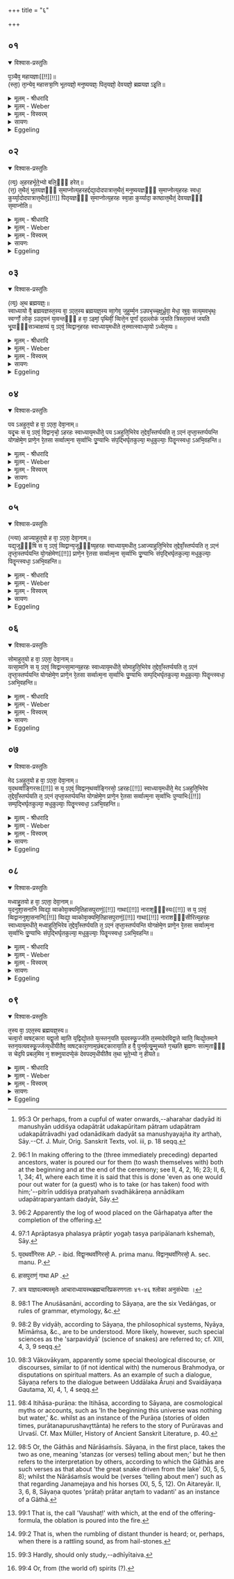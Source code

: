 +++
title = "६"

+++


## ०१


<details open><summary>विश्वास-प्रस्तुतिः</summary>

प᳘ञ्चैव᳘ महायज्ञाः[[!!]]॥  
(स्ता᳘) ता᳘न्येव᳘ महासत्रा᳘णि भूतयज्ञो᳘ मनुष्ययज्ञः᳘ पितृयज्ञो᳘ देवयज्ञो᳘ ब्रह्मयज्ञ ऽइ᳘ति॥
</details>

<details><summary>मूलम् - श्रीधरादि</summary>

प᳘ञ्चैव᳘ महायज्ञाः[[!!]]॥  
(स्ता᳘) ता᳘न्येव᳘ महासत्रा᳘णि भूतयज्ञो᳘ मनुष्ययज्ञः᳘ पितृयज्ञो᳘ देवयज्ञो᳘ ब्रह्मयज्ञ ऽइ᳘ति॥
</details>

<details><summary>मूलम् - Weber</summary>

प᳘ञ्चैव᳘ महायज्ञाः᳟॥  
ता᳘न्येव᳘ महासत्त्रा᳘णि भूतयज्ञो᳘ मनुष्ययज्ञः᳘ पितृयज्ञो᳘ देवयज्ञो᳘ ब्रह्मयज्ञ इ᳘ति॥
</details>

<details><summary>मूलम् - विस्वरम्</summary>

**पंचमहायज्ञब्राह्मणम् ।** 

पंचैव महायज्ञाः । तान्येव महासत्राणि । भूतयज्ञः, [^१_१५७] मनुष्ययज्ञः, [^२_१५७] पितृयज्ञः, [^३_१५७] देवयज्ञः, [^४_१५७] ब्रह्मयज्ञ [^५_१५७] इति ॥ १ ॥ 

[^१_१५७] "भूतगृह्येभ्यो मणिके त्रीन्पर्जन्यायाद्भ्यः पृथिव्यै । धात्रे विधात्रे च द्वार्ययोः । प्रतिदिशं वायवे दिशां च । मध्ये त्रीन्ब्रह्मणे ऽन्तरिक्षाय सूर्याय विश्वेभ्यो देवेभ्यो विश्वेभ्यश्च भूतेभ्यस्तेषामुत्तरतः । उषसे भूतानां च पतये परम्" । (पार. गृ. सू. २ । ९ । ३-८ ।) इति । 

[^२_१५७] "पात्रं निर्णिज्योत्तरापरस्यां दिशि निनयेद्यक्षमैतत्त इति । उद्धृत्यान्नं ब्राह्मणायावनेज्य दद्याद्धन्त ते" । (पार. गृ. सू. २ । ९ । १०-११) इति । 

[^३_१५७] "मनुष्येभ्यश्चोदपात्रात्" (पार. गृ. सू. २ । ९ । १६) इति । 

[^४_१५७] "पितृभ्यः स्वधा नम इति दक्षिणतः" (पार. गृ. सू. २ । ९ । ९ ॥) इति 

[^५_१५७] "पितृभ्यश्चोदपात्रात्" (पार. गृ. सू. २ । ९ । १६ ।) इति । 
</details>

<details><summary>सायणः</summary>

अथ सत्रप्रसंगात् यावज्जीवमनुष्ठेयान् पंचमहायज्ञान् महासत्रत्वेन निरूपयितुं प्रस्तौति- **पञ्चैव महायज्ञा** इति । भूतयज्ञादयो वक्ष्यमाणाः 'पंचैव महायज्ञाः' सर्वदा सर्वैरनुष्ठेयत्वात् । न केवलं तेषां महायज्ञत्वमात्रं, अपि तु महासत्रत्वमेवेति विशिनष्टि- **तान्येवे**ति । महांति निश्चलानि सत्राणि 'महासत्राणि' यावज्जीवमनुष्ठेयत्वादृत्विगनपेक्षत्वाच्च । तान्येवेति विधेयापेक्षया नपुंसकनिर्द्देशः । अथ तान् यज्ञाननुदिशति- **भूतयज्ञ** इति । भूतानां तृप्तिकरो यज्ञः 'भूतयज्ञः' । एवं मनुष्ययज्ञादावपि । ब्रह्मणो वेदस्याध्ययनं 'ब्रह्मयज्ञः' तस्य च देवर्षिपितृगणतृप्तिकरत्वात् यज्ञत्वम् ॥ १ ॥ 
</details>

<details><summary>Eggeling</summary>

1. There are five great sacrifices, and they, indeed, are great sacrificial sessions,--to wit, the sacrifice to beings, the sacrifice to men, the sacrifice to the Fathers, the sacrifice to the gods, and the sacrifice to the Brahman.
</details>


## ०२


<details open><summary>विश्वास-प्रस्तुतिः</summary>

(त्य᳘) अ᳘हरहर्भूते᳘भ्यो बलि᳘ᳫँ᳘ हरेत्॥  
(त्त᳘) त᳘थैतं᳘ भूतयज्ञᳫँ᳭ स᳘माप्नोत्य᳘हरहर्द्दद्या᳘दोदपात्रात्त᳘थैतं᳘ मनुष्ययज्ञᳫँ᳭ स᳘माप्नोत्य᳘हरहः स्वधा᳘ कुर्य्या᳘दोदपात्रात्त᳘थैतं᳘[[!!]] पितृयज्ञᳫँ᳭ स᳘माप्नोत्य᳘हरहः स्वा᳘हा कुर्य्यादा᳘ काष्ठात्त᳘थैतं᳘ देवयज्ञᳫँ᳭ स᳘माप्नोति॥
</details>

<details><summary>मूलम् - श्रीधरादि</summary>

(त्य᳘) अ᳘हरहर्भूते᳘भ्यो बलि᳘ᳫँ᳘ हरेत्॥  
(त्त᳘) त᳘थैतं᳘ भूतयज्ञᳫँ᳭ स᳘माप्नोत्य᳘हरहर्द्दद्या᳘दोदपात्रात्त᳘थैतं᳘ मनुष्ययज्ञᳫँ᳭ स᳘माप्नोत्य᳘हरहः स्वधा᳘ कुर्य्या᳘दोदपात्रात्त᳘थैतं᳘[[!!]] पितृयज्ञᳫँ᳭ स᳘माप्नोत्य᳘हरहः स्वा᳘हा कुर्य्यादा᳘ काष्ठात्त᳘थैतं᳘ देवयज्ञᳫँ᳭ स᳘माप्नोति॥
</details>

<details><summary>मूलम् - Weber</summary>

अ᳘हरहर्भूते᳘भ्यो बलि᳘ᳫं᳘ हरेत्॥  
त᳘थैत᳘म् भूतयज्ञᳫं स᳘माप्नोत्य᳘हरहर्दद्याॗदोदपात्रात्त᳘थैत᳘म् मनुष्ययज्ञᳫं स᳘माप्नोत्य᳘हरहः स्वधा᳘कुर्याॗदोदपात्रात्तथैत᳘म् पितृयज्ञᳫं स᳘माप्नोत्य᳘हरहः स्वा᳘हाकुर्यादा᳘ काष्ठात्त᳘थैतं᳘ देवयज्ञᳫं स᳘माप्नोति॥
</details>

<details><summary>मूलम् - विस्वरम्</summary>

अहरहर्भूतेभ्यो बलिं हरेत् । तथैतं भूतयज्ञं समाप्नोति । अहरहर्दद्यादोदपात्रात् । तथैतं मनुष्ययज्ञं समाप्नोति । अहरहः स्वधा कुर्यादोदपात्रात् । तथैतं पितृयज्ञं समाप्नोति । अहरहः स्वाहा कुर्यादा काष्ठात् । तथैतं देवयज्ञं समाप्नोति ॥ २ ॥ 
</details>

<details><summary>सायणः</summary>

भूतयज्ञस्य [^१_१५७] स्वरूपमाह- **अहरहर्भूतेभ्य** इति । "इदं भूतेभ्यः" इति संकल्प्य प्रत्यहं यत् 'भूतेभ्यः बलिहरणम्' तथा तेनैव बलिहरणेन एतमुक्तं 'भूतयज्ञं' सम्यक् पुरुषः 'प्राप्नोति' । भूतान्युद्दिश्य बलिहरणमेव भूतयज्ञ इत्यर्थः । एवमुत्तरत्रापि योज्यम् । अथ मनुष्ययज्ञस्य [^२_१५७] स्वरूपमाह- **अहरहर्दद्यादि**ति । मनुष्यानुद्दिश्य 'आ उदपात्रात्' [^३_१५७] उदकपूरितं पात्रं उदपात्रं उदकपात्रावधि यदोदनादिकं 'दद्यात्' स मनुष्ययज्ञ इत्यर्थः । पितृयज्ञस्य [^४_१५७] स्वरूपमाह- **अहरहः स्वधा कुर्यादि**ति । पितॄनुद्दिश्य प्रत्यहं स्वधाकारेणान्नादिकमुदपात्रपर्यंतं [^५_१५७] दद्यादिति यत्स पितृयज्ञ इत्यर्थः । देवयज्ञं [^६_१५८] लक्षयति- **अहरहः स्वाहा कुर्यादि**ति । प्रत्यहं स्वाहाकारेण देवानुद्दिश्य यत्काष्ठपर्यंतं हविर्दद्यात् । तेनैतं देवयज्ञमाप्नोति [^७_१५८] ॥ २ ॥ 

[^१_१५७] "भूतगृह्येभ्यो मणिके त्रीन्पर्जन्यायाद्भ्यः पृथिव्यै । धात्रे विधात्रे च द्वार्ययोः । प्रतिदिशं वायवे दिशां च । मध्ये त्रीन्ब्रह्मणे ऽन्तरिक्षाय सूर्याय विश्वेभ्यो देवेभ्यो विश्वेभ्यश्च भूतेभ्यस्तेषामुत्तरतः । उषसे भूतानां च पतये परम्" । (पार. गृ. सू. २ । ९ । ३-८ ।) इति । 

[^२_१५७] "पात्रं निर्णिज्योत्तरापरस्यां दिशि निनयेद्यक्षमैतत्त इति । उद्धृत्यान्नं ब्राह्मणायावनेज्य दद्याद्धन्त ते" । (पार. गृ. सू. २ । ९ । १०-११) इति । 

[^३_१५७] "मनुष्येभ्यश्चोदपात्रात्" (पार. गृ. सू. २ । ९ । १६) इति । 

[^४_१५७] "पितृभ्यः स्वधा नम इति दक्षिणतः" (पार. गृ. सू. २ । ९ । ९ ॥) इति 

[^५_१५७] "पितृभ्यश्चोदपात्रात्" (पार. गृ. सू. २ । ९ । १६ ।) इति । 

[^६_१५८] "वैश्वदेवादन्नात्पर्युक्ष्य स्वाहाकारैर्जुहुयाद् ब्रह्मणे प्रजापतये गृह्याभ्यः कश्यपायानुमतये" (पार. गृ. सू. २ । ९ । २) इति । 

[^७_१५८] "अहरहः स्वाहा कुर्यादन्नाभावे केनचिदाकाष्ठाद्देवेभ्यः" (पार. गृ. सू. २ । ९ । १६ ।) इति । 

भगवता कात्यायनेन निरग्निकानां विशेषो दर्शितः यज्ञपार्श्वे तथाहि-
 
सभार्यो यो ऽगृहीताग्निर्विधुरः स्नातको ऽपि वा । 
व्याहृतीभिः समस्ताभिर्व्यस्ताभिश्च ततः परम् ॥ 

हुत्वा तु शाकलैमंत्रैः प्राजापत्यं ततः परम् । 
स्विष्टकृच्च हुनेदंते देवयज्ञो ऽयमीरितः ॥ 

भूतयज्ञं ततः कुर्यात्पर्जन्यादित्रिकं विना । 
नित्यश्राद्धं निरग्नेः स्यात्साग्नेः पित्र्यो बलिः स्मृतः ॥ 

पितृयज्ञो ऽयमाख्यातो ऽनग्नेर्वा पैतृको बलिः । 
निर्णिज्य ब्रह्मयज्ञः स्यात् पञ्चमो मानुषो मतः ॥ 

अग्निमाननग्निमान् कुर्यादिमांस्तु प्रत्यहं सकृत् । 
अन्यथा प्रत्यवायी स्याद्रौरवं नरकं व्रजेत् ॥ 

अकृत्वा वैश्वदेवं तु भुञ्जते ये द्विजातयः । 
तेन मिथ्याविपाकेन काकयोनिं व्रजंति ते ॥ (इति यज्ञपार्श्वे) ॥ 

अग्निं विना साग्निकानां निरग्निकानां च प्रवासे तु पृष्टोदिविविधयुक्तः प्रकारः ॥ इति दिक् ॥ 
</details>

<details><summary>Eggeling</summary>

2. Day by day one should offer an oblation to beings: thus he performs that sacrifice to beings. Day by day one should offer (presents to guests) up to the cupful of water [^egg_310]: thus he performs that

[^egg_310]: 95:3 Or perhaps, from a cupful of water onwards,--aharahar dadyād  iti manushyān uddiśya odapātrāt udakapūritam pātram udapātram udakapātrāvadhi yad odanādikaṁ dadyāt sa manushyayajña ity arthaḥ, Sāy.--Cf. J. Muir, Orig. Sanskrit Texts, vol. iii, p. 18 seqq.

sacrifice to men. Day by day one should offer with Svadhā up to the cupful of water [^egg_311]: thus he performs that sacrifice to the Fathers. Day by day one should perform with Svāhā up to the log of firewood [^egg_312]: thus he performs that sacrifice to the gods.

[^egg_311]: 96:1 In making offering to the (three immediately preceding) departed ancestors, water is poured our for them (to wash themselves with) both at the beginning and at the end of the ceremony; see II, 4, 2, 16; 23; II, 6, 1, 34; 41, where each time it is said that this is done 'even as one would pour out water for (a guest) who is to take (or has taken) food with him;'--pitrīn uddiśya pratyahaṁ svadhākāreṇa annādikam udapātraparyantaṁ dadyāt, Sāy.

[^egg_312]: 96:2 Apparently the log of wood placed on the Gārhapatya after the completion of the offering.
</details>


## ०३


<details open><summary>विश्वास-प्रस्तुतिः</summary>

(त्य᳘) अ᳘थ ब्रह्मयज्ञः᳘॥  
स्वाध्यायो वै᳘ ब्रह्मयज्ञस्त᳘स्य वा᳘ ऽएत᳘स्य ब्रह्मयज्ञ᳘स्य व्वा᳘गेव᳘ जुहूर्म्म᳘न ऽउपभृच्च᳘क्षुर्ध्रुवा᳘ मेधा᳘ स्रुवः᳘ सत्य᳘मवभृथः᳘ स्वर्ग्गो᳘ लोक᳘ ऽउद᳘यनं या᳘वन्तᳫँ᳭ ह वा᳘ ऽइमां᳘ पृथिवीं᳘ व्वित्ते᳘न पूर्णां द᳘दल्लोकं ज᳘यति त्रिस्ता᳘वन्तं जयति भू᳘याᳫँ᳭सञ्चाक्षय्यं य᳘ ऽएवं᳘ व्विद्वान᳘हरहः स्वाध्याय᳘मधीते त᳘स्मात्स्वाध्या᳘यो ऽध्येत᳘व्यः॥
</details>

<details><summary>मूलम् - श्रीधरादि</summary>

(त्य᳘) अ᳘थ ब्रह्मयज्ञः᳘॥  
स्वाध्यायो वै᳘ ब्रह्मयज्ञस्त᳘स्य वा᳘ ऽएत᳘स्य ब्रह्मयज्ञ᳘स्य व्वा᳘गेव᳘ जुहूर्म्म᳘न ऽउपभृच्च᳘क्षुर्ध्रुवा᳘ मेधा᳘ स्रुवः᳘ सत्य᳘मवभृथः᳘ स्वर्ग्गो᳘ लोक᳘ ऽउद᳘यनं या᳘वन्तᳫँ᳭ ह वा᳘ ऽइमां᳘ पृथिवीं᳘ व्वित्ते᳘न पूर्णां द᳘दल्लोकं ज᳘यति त्रिस्ता᳘वन्तं जयति भू᳘याᳫँ᳭सञ्चाक्षय्यं य᳘ ऽएवं᳘ व्विद्वान᳘हरहः स्वाध्याय᳘मधीते त᳘स्मात्स्वाध्या᳘यो ऽध्येत᳘व्यः॥
</details>

<details><summary>मूलम् - Weber</summary>

अ᳘थ ब्रह्मयज्ञः᳟॥  
स्वाध्यायो वै᳘ ब्रह्मयज्ञस्त᳘स्य वा᳘ एत᳘स्य ब्रह्मयज्ञ᳘स्य वा᳘गेव᳘ जुहूर्म᳘न उपभृच्च᳘क्षुर्ध्रुवा᳘ मेधा᳘ स्रुवः᳘ सत्य᳘मवभृथः᳘ स्वर्गो᳘ लोक᳘ उद᳘यनं या᳘वन्तᳫं ह वा᳘ इमा᳘म् पृथिवीं᳘ वित्ते᳘न पूर्णां द᳘दंलोकं ज᳘यति त्रिस्ता᳘वन्तं जयति भू᳘यांसं चाक्षय्यं य᳘ एवं᳘ विद्वान᳘हरहः स्वाध्याय᳘मधीते त᳘स्मात्स्वाह्याॗयोऽध्येत᳘व्यः॥
</details>

<details><summary>मूलम् - विस्वरम्</summary>

अथ ब्रह्मयज्ञः । स्वाध्यायो वै ब्रह्मयज्ञः । तस्य वा एतस्य ब्रह्मयज्ञस्य- वागेव जुहूः । मन उपभृत् । चक्षुर्ध्रुवा । मेधा स्रुवः । सत्यमवभृथः । स्वर्गो लोक उदयनम् । यावंतं ह वा इमां पृथिवी वित्तेन पूर्णां ददत् लोकं जयति । त्रिस्तावंतं जयति- भूयांसं चाक्षय्यम्; य एवं विद्वानहरहः स्वाध्यायमधीते । तस्मात् स्वाध्यायो ऽध्येतव्यः ॥ ३॥ 
</details>

<details><summary>सायणः</summary>

इत्थं प्रत्यहमनुष्ठेयान् चतुरो महायज्ञान् संग्रहेण प्रतिपाद्य तदुत्तरं बहुवक्तव्यत्वात् ब्रह्मयज्ञं प्रपंचयितुं प्रस्तौति- **अथ ब्रह्मयज्ञ** [^१_१५८] इति । इतः परं ब्रह्मयज्ञो ऽधिक्रियत इत्यर्थः । तस्य स्वरूपमाह- **स्वाध्यायो वै ब्रह्मयज्ञ** इति । स्वशाखाध्ययनं ब्रह्मयज्ञ इत्यर्थः । यज्ञसाम्यं संपादयति- **तस्य वा एतस्ये**ति । 'तस्य' स्वशाखाध्ययनात्मकस्यैव 'एतस्य' 'ब्रह्मयज्ञस्य' वागिन्द्रियमेव 'जुहूः' । तस्य वाचो ऽधिष्ठानरूपं यन्मनः 'सा उपभृत्' मनसा संस्मृतमर्थं हि वाचा व्याहरति । यद्दर्शनसाधनं चक्षुरिंद्रियं तदेव कृत्स्नयज्ञनिवर्तकहविर्धारणार्था 'ध्रुवा' । चक्षुषा दृष्टमर्थं हि मनसा स्मरति । अत उपजीव्यत्वात्तस्य ध्रुवारूपत्वम् । 'मेधा स्रुवः' मेधा धारणासामर्थ्यं सैव स्रुवः । यत्सत्यं सत्यवदनं स एव तस्य यज्ञस्यावभृथः । स्वाध्यायेन प्राप्तव्यः फलभूतो यः 'स्वर्गो लोकः' तदुदयनं तस्य यज्ञस्य समापनं न तु प्रधानफलम् । इत्थं यज्ञात्मना निरूपयित्वा तस्य प्रधानफलमाह- **यावंतमि**ति । 'वित्तेन' धनेन 'पूर्णां' 'इमां' कृत्स्नां 'पृथिवीं' ब्राह्मणेभ्यः प्रयच्छन् 'यावंतं' यत्परिमाणं 'लोकं जयति' ब्रह्मयज्ञयाजी तु 'त्रिस्तावंतं' त्रिवृतपरिमाणं लोकं जयति । ततो ऽपि भूयांसमधिकत्तरं 'अक्षय्यं' क्षेतुमशक्यं क्षयरहितं लोकं प्राप्नोति । **एवं विद्वानि**ति । वागादेर्जुह्वादिसंपत्तिपुरःसरं वेदाध्ययनस्य यज्ञरूपतां जानन्नित्यर्थः । इत्थं प्रेक्षावत्प्रवृत्तिप्रयोजनकं फलं प्रतिपाद्य तद्धेतुभूतमध्ययनं विधत्ते- **तस्मात्स्वाध्याय** इति । यस्मादेवं ब्रह्मयज्ञस्वाध्यायस्यैतावत् फलम् । 'तस्मात्स्वाध्यायः' अध्ययनेन गुरुमुखादवगन्तव्यः । अध्ययनसंस्कारसंस्कृतो हि तावत्फलं साधयितुं शक्नोति । न तु प्रकारांतरादागत इति विधेरभिप्रायः ॥ ३ ॥ 

[^१_१५८] ब्रह्मयज्ञस्य कालमधिकृत्य कर्कोपाध्यायैर्विशेषतया किंचिन्निरणायि तत्परिज्ञानायात्रोद्ध्रियते- "हन्तकाराच्च पूर्वं ब्रह्मयज्ञस्यावसरः । नृयज्ञो हि हन्तकारादिरास्वापात् । रात्रावपि ह्यतिथिपूजा स्मयते- अतिथि प्रकृत्य "नास्यानश्नन्गृहे वसेत्" इति । तस्माद्ब्रह्मयज्ञो ऽनिर्दिष्टकालो ऽपि नृयज्ञात्पूर्वमेव" (पार. गृ. सू. २ । ९ । ११ । इत्यत्र भाष्ये) इति । अस्मिन्भाष्ये नृयज्ञस्य "आस्वापात्" इति कालावधिरपि दर्शित इति ध्येयम् । 
</details>

<details><summary>Eggeling</summary>

3. Then as to the sacrifice to the Brahman. The sacrifice to the Brahman is one's own (daily) study (of the Veda). The juhū-spoon of this same sacrifice to the Brahman is speech, its upabhr̥t the mind, its dhruvā the eye, its sruva mental power, its purificatory bath truth, its conclusion heaven. And, verily, however great the world he gains by giving away (to the priests) this earth replete with wealth, thrice that and more--an imperishable world does he gain, whosoever, knowing this, studies day by day his lesson (of the Veda): therefore let him study his daily lesson.
</details>


## ०४


<details open><summary>विश्वास-प्रस्तुतिः</summary>

पय ऽअहुत᳘यो ह वा᳘ ऽएता᳘ देवा᳘नाम्॥  
यदृ᳘चः स य᳘ ऽएवं᳘ विद्वानृचो᳘ ऽहरहः स्वाध्याय᳘मधीते᳘ पय ऽअहुति᳘भिरेव त᳘द्देवाँ᳘स्तर्प्पयति त᳘ ऽएनं तृप्ता᳘स्तर्प्पयन्ति योगक्षेमे᳘ण प्राणे᳘न रे᳘तसा सर्व्वात्म᳘ना स᳘र्व्वाभिः पु᳘ण्याभिः संप᳘द्भिर्घृतकुल्या᳘ मधुकुल्याः᳘ पितॄ᳘न्त्स्वधा᳘ ऽअभि᳘वहन्ति॥
</details>

<details><summary>मूलम् - श्रीधरादि</summary>

पय ऽअहुत᳘यो ह वा᳘ ऽएता᳘ देवा᳘नाम्॥  
यदृ᳘चः स य᳘ ऽएवं᳘ विद्वानृचो᳘ ऽहरहः स्वाध्याय᳘मधीते᳘ पय ऽअहुति᳘भिरेव त᳘द्देवाँ᳘स्तर्प्पयति त᳘ ऽएनं तृप्ता᳘स्तर्प्पयन्ति योगक्षेमे᳘ण प्राणे᳘न रे᳘तसा सर्व्वात्म᳘ना स᳘र्व्वाभिः पु᳘ण्याभिः संप᳘द्भिर्घृतकुल्या᳘ मधुकुल्याः᳘ पितॄ᳘न्त्स्वधा᳘ ऽअभि᳘वहन्ति॥
</details>

<details><summary>मूलम् - Weber</summary>

पयाअहुत᳘यो ह वा᳘ एता᳘ देवा᳘नाम्॥  
यदृ᳘चः स य᳘ एवं᳘ विद्वानृचो᳘ऽहरहः स्वाध्याय᳘मधीते᳘ पयाअहुति᳘भिरेव त᳘द्देवा᳘ᳫं᳘स्तर्पयति त᳘ एनं तृप्ता᳘स्तर्पयन्ति योगक्षेमे᳘ण प्राणे᳘न रे᳘तसा सर्वात्म᳘ना स᳘र्वाभिः पु᳘ण्याभिः सम्प᳘द्भिर्घृतकुल्या᳘ मधुकुल्याः᳘ पितॄ᳘न्त्स्वधा᳘ अभि᳘वहन्ति॥
</details>

<details><summary>मूलम् - विस्वरम्</summary>

पयआहुतयो ह वा एता देवानां यदृचः । स य एवं विद्वानृचो ऽहरहः स्वाध्यायमधीतेः पयअहुतिभिरेव तद्देवांस्तर्पयति । त एनं तृप्तास्तर्पयंति, योगक्षेमेण प्राणेन रेतसा सर्वात्मना सर्वाभिः पुण्याभिः संपद्भिः । घृतकुल्या मधुकुल्याः पितॄन् स्वधा अभिवहंति ॥ ४ ॥ 
</details>

<details><summary>सायणः</summary>

अथ तस्मिन् ब्रह्मयज्ञे ऋचामध्ययनं पयआहुतिरूपत्वेन प्रशंसति- **पयआहुतयो ह वा एता** इति । क्षीरहविष्का याः 'आहुतयः' ता एवैताः 'देवानां ऋचः' इति यत् । ऋचामाहुतितादात्म्यमुक्त्वा तदध्ययनस्य फलमाह- **स य एवं विद्वानि**ति । निगदसिद्धो ऽर्थः । **त एनं तृप्ता** इति । 'एनम्' अध्येतारम् योगक्षेमादिभिः संतर्पयंतीत्यर्थः । अप्राप्तस्य फलस्य प्राप्तिर्योगः । लब्धपरिपालनं क्षेमः । 'प्राणः' प्राणनं जीवनम् । 'रेतः' सुतादिनिमित्तं वीर्यम् । सर्वश्चासावात्मा च सर्वात्मा चक्षुरादीन्द्रियसहितः कृत्स्नो देह इत्यर्थः । 'पुण्याभिः' प्रशस्याभिः धनसंपत्तिभिरित्यर्थः । अस्य च ऋचामध्येतुः पुरुषस्य पितॄनभिलक्ष्य घृतपूर्णा मधुपूर्णाः 'कुल्याः' सरितः स्वधारूपेण 'वहंति' अन्नात्मना प्रवहंतीत्यर्थः ॥ ४ ॥ 
</details>

<details><summary>Eggeling</summary>

4. Verily, the R̥k-texts are milk-offerings to the gods; and whosoever, knowing this, studies day by day the R̥k-texts for his lesson, thereby satisfies the gods with milk-offerings; and, being satisfied, they satisfy him by (granting him) security of

possession [^egg_313], by life-breath, by seed, by his whole self, and by all auspicious blessings; and rivers of ghee and rivers of honey flow for his (departed) Fathers, as their accustomed draughts.

[^egg_313]: 97:1 Aprāptasya phalasya prāptir yogaḥ tasya paripālanaṁ kshemaḥ, Sāy.
</details>


## ०५


<details open><summary>विश्वास-प्रस्तुतिः</summary>

(न्त्या) आज्याहुत᳘यो ह वा᳘ ऽएता᳘ देवा᳘नाम्॥  
यद्य᳘जूᳫँ᳭षि स य᳘ ऽएवं᳘ व्विद्वान्य᳘जूᳫँ᳭ष्य᳘हरहः स्वाध्याय᳘मधीत᳘ ऽआज्याहुति᳘भिरेव त᳘द्देवाँ᳘स्तर्प्पयति त᳘ ऽएनं तृप्ता᳘स्तर्प्पयन्ति यो᳘गक्षेमेण[[!!]] प्राणे᳘न रे᳘तसा सर्व्वात्म᳘ना स᳘र्व्वाभिः पु᳘ण्याभिः संप᳘द्भिर्घृतकुल्या᳘ मधुकुल्याः᳘ पितॄ᳘न्त्स्वधा᳘ ऽअभि᳘वहन्ति॥
</details>

<details><summary>मूलम् - श्रीधरादि</summary>

(न्त्या) आज्याहुत᳘यो ह वा᳘ ऽएता᳘ देवा᳘नाम्॥  
यद्य᳘जूᳫँ᳭षि स य᳘ ऽएवं᳘ व्विद्वान्य᳘जूᳫँ᳭ष्य᳘हरहः स्वाध्याय᳘मधीत᳘ ऽआज्याहुति᳘भिरेव त᳘द्देवाँ᳘स्तर्प्पयति त᳘ ऽएनं तृप्ता᳘स्तर्प्पयन्ति यो᳘गक्षेमेण[[!!]] प्राणे᳘न रे᳘तसा सर्व्वात्म᳘ना स᳘र्व्वाभिः पु᳘ण्याभिः संप᳘द्भिर्घृतकुल्या᳘ मधुकुल्याः᳘ पितॄ᳘न्त्स्वधा᳘ ऽअभि᳘वहन्ति॥
</details>

<details><summary>मूलम् - Weber</summary>

आज्याहुत᳘यो ह वा᳘ एता᳘ देवा᳘नाम्॥  
यद्य᳘जूंषि स य᳘ एवं᳘ विद्वान्य᳘जूंष्य᳘हरहः स्वाध्याय᳘मधीत᳘ आज्याहुति᳘भिरेव त᳘द्देवांस्तर्पयति त᳘ एनं तृप्ता᳘स्तर्पयन्ति योगक्षेमे᳘ण प्राणे᳘न रे᳟॥
</details>

<details><summary>मूलम् - विस्वरम्</summary>

आज्याहुतयो ह वा एता देवानां यद्यजूंषि । स य एवं विद्वान्यजूंष्यहरहः स्वाध्यायमधीते; आज्याहुतिभिरेव तद्देवांस्तर्पयति । त एनं तृप्तास्तर्पयन्ति, योगक्षेमेण प्राणेन रेतसा सर्वात्मना सर्वाभिः पुण्याभिः संपद्भिः । घृतकुल्या मधुकुल्याः पितॄन् स्वधा अभिवहंति ॥ ५ ॥ 
</details>

<details><summary>सायणः</summary>

यजुरध्ययनमाज्याहुतित्वेन स्तौति- **आज्याहुतयो ह वा** इति । 'यजूंषि' यजुर्वेदपठितानि वाक्यानि इति यदस्ति 'एता देवानामाज्याहुतयः' । तदध्ययनस्य फलमाह- **स य एवं विद्वानि**ति । 'अहरहः स्वाध्याय' इति विशेषेण ग्रहणाध्ययनात् ब्रह्मयज्ञस्वाध्यायाव्यवच्छेदः । **योगक्षेमेणे**त्यादि उक्तार्थम् ॥ ५ ॥ 
</details>

<details><summary>Eggeling</summary>

5. And, verily, the Yajus-texts are ghee-offerings to the gods; and whosoever, knowing this, studies day by day the Yajus-texts for his lesson thereby satisfies the gods with ghee-offerings; and, being satisfied, they satisfy him by security of possession, by life-breath, by seed, by his whole self, and by all auspicious blessings; and rivers of ghee and rivers of honey flow for his Fathers, as their accustomed draughts.
</details>


## ०६


<details open><summary>विश्वास-प्रस्तुतिः</summary>

सोमाहुत᳘यो ह वा᳘ ऽएता᳘ देवा᳘नाम्॥  
यत्सा᳘मानि स य᳘ ऽएवं᳘ व्विद्वान्त्सा᳘मान्य᳘हरहः स्वाध्याय᳘मधीते᳘ सोमाहुति᳘भिरेव त᳘द्देवाँ᳘स्तर्प्पयति त᳘ ऽएनं तृप्ता᳘स्तर्प्पयन्ति योगक्षेमे᳘ण प्राणे᳘न रे᳘तसा सर्व्वात्म᳘ना स᳘र्व्वाभिः पु᳘ण्याभिः सम्प᳘द्भिर्घृतकुल्या᳘ मधुकुल्याः᳘ पितॄ᳘न्त्स्वधा᳘ ऽअभि᳘वहन्ति॥
</details>

<details><summary>मूलम् - श्रीधरादि</summary>

सोमाहुत᳘यो ह वा᳘ ऽएता᳘ देवा᳘नाम्॥  
यत्सा᳘मानि स य᳘ ऽएवं᳘ व्विद्वान्त्सा᳘मान्य᳘हरहः स्वाध्याय᳘मधीते᳘ सोमाहुति᳘भिरेव त᳘द्देवाँ᳘स्तर्प्पयति त᳘ ऽएनं तृप्ता᳘स्तर्प्पयन्ति योगक्षेमे᳘ण प्राणे᳘न रे᳘तसा सर्व्वात्म᳘ना स᳘र्व्वाभिः पु᳘ण्याभिः सम्प᳘द्भिर्घृतकुल्या᳘ मधुकुल्याः᳘ पितॄ᳘न्त्स्वधा᳘ ऽअभि᳘वहन्ति॥
</details>

<details><summary>मूलम् - Weber</summary>

सोमाहुत᳘यो ह वा᳘ एता᳘ देवा᳘नाम्॥  
यत्सा᳘मानि स य᳘ एवं᳘ विद्वान्त्सा᳘मान्य᳘हरहः स्वाध्याय᳘मधीते᳘ सोमाहुति᳘भिरेव त᳘द्देवा᳘ᳫं᳘स्तर्पयति त᳘ एनं तृप्ता᳘स्तर्पयन्ति योगक्षेमे᳘ण प्राणे᳘न रे᳟॥
</details>

<details><summary>मूलम् - विस्वरम्</summary>

सोमाहुतयो ह वा एता देवानां यत्सामानि । स य एवं विद्वान् सामान्यहरहः स्वाध्यायमधीते; सोमाहुतिभिरेव तदेवांस्तर्पयति । त एनं तृप्तास्तर्पयंति, योगक्षेमेण प्राणेन रेतसा सर्वात्मना सर्वाभिः पुण्याभिः संपद्भिः । घृतकुल्या मधुकुल्याः पितॄन् स्वधा अभिवहंति ॥ ६ ॥ 
</details>

<details><summary>सायणः</summary>

अथ सामानि सोमाहुतित्वेन स्तौति- **सोमाहुतयो ह वा** इति । अथैतत्सोमाहुतिरूपतामुपजीव्य तेषां ब्रह्मयज्ञकाले अध्ययनं प्रशंसति- **स य एवं विद्वानि**ति । गतमेतत् ॥ ६ ॥ 
</details>

<details><summary>Eggeling</summary>

6. And, verily, the Sāman-texts are Soma-offerings to the gods; and whosoever, knowing this, studies day by day the Sāman-texts for his lesson thereby satisfies the gods with Soma-offerings; and, being satisfied, they satisfy him by security of possession, by life-breath, by seed, by his whole self, and by all auspicious blessings; and rivers of ghee and rivers of honey flow for his Fathers, as their accustomed draughts.
</details>


## ०७


<details open><summary>विश्वास-प्रस्तुतिः</summary>

मेद ऽअहुत᳘यो ह वा᳘ ऽएता᳘ देवा᳘नाम्॥  
य᳘दथर्व्वाङ्गिरसः[[!!]] स य᳘ ऽएवं᳘ व्विद्वान᳘थर्व्वाङ्गिरसो᳘ ऽहरहः[[!!]] स्वाध्याय᳘मधीते᳘ मेद ऽअहुति᳘भिरेव त᳘द्देवाँ᳘स्तर्प्पयति त᳘ ऽएनं तृप्ता᳘स्तर्प्पयन्ति योगक्षेमे᳘ण प्राणे᳘न रे᳘तसा सर्व्वात्म᳘ना स᳘र्व्वाभिः पुण्याभिः[[!!]] सम्प᳘द्भिर्घृतकुल्या᳘ मधुकुल्याः᳘ पितॄ᳘न्त्स्वधा᳘ ऽअभि᳘वहन्ति॥
</details>

<details><summary>मूलम् - श्रीधरादि</summary>

मेद ऽअहुत᳘यो ह वा᳘ ऽएता᳘ देवा᳘नाम्॥  
य᳘दथर्व्वाङ्गिरसः[[!!]] स य᳘ ऽएवं᳘ व्विद्वान᳘थर्व्वाङ्गिरसो᳘ ऽहरहः[[!!]] स्वाध्याय᳘मधीते᳘ मेद ऽअहुति᳘भिरेव त᳘द्देवाँ᳘स्तर्प्पयति त᳘ ऽएनं तृप्ता᳘स्तर्प्पयन्ति योगक्षेमे᳘ण प्राणे᳘न रे᳘तसा सर्व्वात्म᳘ना स᳘र्व्वाभिः पुण्याभिः[[!!]] सम्प᳘द्भिर्घृतकुल्या᳘ मधुकुल्याः᳘ पितॄ᳘न्त्स्वधा᳘ ऽअभि᳘वहन्ति॥
</details>

<details><summary>मूलम् - Weber</summary>

मेदाअहुत᳘यो ह वा᳘ एता᳘ देवा᳘नाम्॥  
य᳘दथर्वाङ्गिर᳘सः [^wbr_1] स य᳘ एवं᳘ विद्वा᳘नथर्वाङ्गिरसो᳘ऽहरहः स्वाध्याय᳘मधीते᳘ मेदाअहुति᳘भिरेव त᳘द्देवा᳘ᳫं᳘स्तर्पयति त᳘ एनं तृप्ता᳘स्तर्पयन्ति योगक्षेमे᳘ण प्राणे᳘न रे᳟॥  

[^wbr_1]: य᳘दथर्वांगिरसः AP. - ibid. विद्वा᳘नथर्वांगिरसो᳘ A. prima manu. विद्वान᳘थर्वांगिरसो᳘ A. sec. manu. P.
</details>

<details><summary>मूलम् - विस्वरम्</summary>

मेदआहुतयो ह वा एता देवानां यदथर्वांगिरसः । स य एवं विद्वानथर्वांगिरसो ऽहरहः स्वाध्यायमधीते; मेदआहुतिभिरेव तद्देवांस्तर्पयति । त एनं तृप्तास्तर्पयंति, योगक्षेमेण प्राणेन रेतसा सर्वात्मना सर्वाभिः पुण्याभिः संपद्भिः । घृतकुल्या मधुकुल्याः पितॄन् स्वधा अभिवहंति ॥ ७ ॥ 
</details>

<details><summary>सायणः</summary>

अथ तुरीयं वेद मेदआहुतित्वेन निरूपयति- **मेदआहुतयो ह वा** इति । मेदो हविष्यं मांसं तत्साध्यां आहुतयो मेदआहुतयः । अथर्वणा ऋषिणा अंगिरसा च दृष्टाः शाखाः 'अथर्वांगिरसः' । **स य एवं विद्वानि**त्यादि पूर्ववत् ॥ ७ ॥ 
</details>

<details><summary>Eggeling</summary>

7. And, verily, the (texts of the) Atharvāṅgiras are fat-offerings to the gods; and whosoever, knowing this, studies day by day the (texts of the) Atharvāṅgiras for his lesson, satisfies the gods with fat-offerings; and, being satisfied, they satisfy him by security of possession, by life-breath, by seed, by his whole self, and by all auspicious blessings; and rivers of ghee and rivers of honey flow for his Fathers, as their accustomed draughts.
</details>


## ०८


<details open><summary>विश्वास-प्रस्तुतिः</summary>

मध्वाहु᳘तयो ह वा᳘ ऽएता᳘ देवा᳘नाम्॥  
य᳘दनुशा᳘सनानि व्विद्या᳘ व्वाकोवा᳘क्यमि᳘तिहासपुराणं᳘[[!!]] गाथा[[!!]] नाराश᳘ᳫँ᳘स्यः[[!!]] स य᳘ ऽएवं᳘ व्विद्वाननुशा᳘सनानि[[!!]] व्विद्या᳘ व्वाकोवा᳘क्यमि᳘तिहासपुराणं᳘[[!!]] गाथा[[!!]] नाराशᳫँ᳭सीरित्य᳘हरहः स्वाध्याय᳘मधीते᳘ मध्वाहुति᳘भिरेव त᳘द्देवाँ᳘स्तर्प्पयति त᳘ ऽएनं तृप्ता᳘स्तर्प्पयन्ति योगक्षेमे᳘ण प्राणे᳘न रे᳘तसा सर्व्वात्म᳘ना स᳘र्व्वाभिः पु᳘ण्याभिः संप᳘द्भिर्घृतकुल्या᳘ मधुकुल्याः᳘ पितॄ᳘न्त्स्वधा᳘ ऽअभि᳘वहन्ति॥
</details>

<details><summary>मूलम् - श्रीधरादि</summary>

मध्वाहु᳘तयो ह वा᳘ ऽएता᳘ देवा᳘नाम्॥  
य᳘दनुशा᳘सनानि व्विद्या᳘ व्वाकोवा᳘क्यमि᳘तिहासपुराणं᳘[[!!]] गाथा[[!!]] नाराश᳘ᳫँ᳘स्यः[[!!]] स य᳘ ऽएवं᳘ व्विद्वाननुशा᳘सनानि[[!!]] व्विद्या᳘ व्वाकोवा᳘क्यमि᳘तिहासपुराणं᳘[[!!]] गाथा[[!!]] नाराशᳫँ᳭सीरित्य᳘हरहः स्वाध्याय᳘मधीते᳘ मध्वाहुति᳘भिरेव त᳘द्देवाँ᳘स्तर्प्पयति त᳘ ऽएनं तृप्ता᳘स्तर्प्पयन्ति योगक्षेमे᳘ण प्राणे᳘न रे᳘तसा सर्व्वात्म᳘ना स᳘र्व्वाभिः पु᳘ण्याभिः संप᳘द्भिर्घृतकुल्या᳘ मधुकुल्याः᳘ पितॄ᳘न्त्स्वधा᳘ ऽअभि᳘वहन्ति॥
</details>

<details><summary>मूलम् - Weber</summary>

मध्वाहु᳘तयो ह वा᳘ एता᳘ देवा᳘नाम्॥  
य᳘दनुशा᳘सनानि विद्या᳘ वाकोवाक्य᳘मितिहासपुराणं गा᳘था नाराशंस्यः᳘ स य᳘ एवं᳘ विद्वा᳘ननुशा᳘सनानि विद्या᳘ वाकोवाक्य᳘मितिहासपुराणं [^wbr_2]  गा᳘था नाराशंसीरित्य᳘हरहः स्वाध्याय᳘मधीते मध्वाहुति᳘भिरेव त᳘द्देवा᳘ᳫं᳘स्तर्पयति त᳘ एनं तृप्ता᳘स्तर्पयन्ति योगक्षेमे᳘ण प्राणे᳘न रे᳟॥  

[^wbr_2]: हासपुराणं᳘ गाथा AP .
</details>

<details><summary>मूलम् - विस्वरम्</summary>

मध्वाहुतयो ह वा एता देवानां यदनुशासनानि विद्या वाकोवाक्यमितिहासपुराणं गाथा नाराशंस्यः । स य एवं विद्वाननुशासनानि विद्या वाकोवाक्यमितिहासपुराणं गाथा नाराशंसीरिति अहरहः स्वाध्यायमधीते । मध्वाहुतिभिरेव तद्देवांस्तर्पयति । त एनं तृप्तास्तर्पयंति योगक्षेमेण प्राणेन रेतसा सर्वात्मना सर्वाभिः पुण्याभिः संपद्भिः । घृतकुल्या मधुकुल्याः पितॄन् स्वधा अभिवहंति ॥ ८ ॥ 
</details>

<details><summary>सायणः</summary>

इत्थं चतुर्णां वेदानां ब्रह्मयज्ञकाले अध्ययनं प्रशस्य तदंगभूतानामन्यासां विद्यानां अध्ययनं वक्तुं तां मध्याहुतित्वेन निरूपयति- **मध्वाहुतयो ह वा** इति । 'मधु' माक्षिकम् तत्साध्या आहुतयः 'मध्वाहुतयः' । **अनुशासनानी**ति । अनुशिष्यन्ते व्युत्पाद्यंते एभिरित्यनुशासनानि व्याकरणनिरुक्तादीनि षडंगानि । न्यायमीमांसादयः 'विद्याः' । उक्तिप्रत्युक्तिरूपं प्रकरणं 'वाकोवाक्यम्' । 'इतिहासः' पुरावृत्तप्रतिपादकं भारतादि । 'पुराणं' वैष्णवादि । इतिहासः पुराणं चेति द्वंद्वैकवद्भावः । नरा मनुष्याः तत्प्रशंसापादकाः श्लोकाः 'नाराशंस्यः' 'गाथाः' । इत्थं चतुर्दश विद्यास्थानानि ब्रह्मयज्ञकाले अध्येतव्यत्वेन उपलक्षितानि ॥ 

अन्ये त्वेवं व्याकुर्वते- मन्त्रब्राह्मणभेदेन वेदभागो द्विविधः । तत्र ऋगादिशब्दैर्मंत्रभागस्याध्ययनं प्रतिपादितम् । अधुना ब्राह्मणभागस्याध्ययनं प्रतिपाद्यते । तत्र “स वै संभारान्त्संभरति" (श. प. १४ । १ । २ । १) इत्यादीनि विधिवाक्यानि 'अनुशासनानि' । उपासनाविधिवाक्यानि 'विद्या' । "स वै गौतमस्य पुत्र वृतो जनं धावयेत्"- (श. प. ११ । ४ । १ । ७) इति उक्तिप्रत्युक्तिरूपं ब्राह्मणं 'वाकोवाक्यम्' । "आपो ह वा इदमग्रे सलिलमेवास"- (श. प. ११ । १ । ६ । १) इत्यादिकं सृष्टिप्रतिपादकं ब्राह्मणं इतिहासः । "उर्वशी हाप्सराः पुरूरवसमैडं चकमे"- (श. प. ११ । ५ । १ । १) इत्यादीनि पुरातनपुरुषवृत्तांतप्रतिपादकानि 'पुराणं' । "महाहिमिव वै ह्रदात्" (श. प. ११ । ५ । ५ । ८) इत्यादयो मंत्राः 'गाथाः' । "समानात्सदमुक्षंति हयान्"- (श. प. ११ । ५ । ५ । १३) इत्यादिका मनुष्यप्रशंसापरा 'नाराशंस्यः' । एव "अधीते" इति अध्ययनलिंगमनुगृहीतं भवति । अन्यत्सर्वं पूर्ववत् योज्यम् [^१_१६१] ॥ ८ ॥ 

[^१_१६१]: अत्र याज्ञवल्क्यस्मृतेः आचाराध्यायस्थब्रह्मचारिप्रकरणगताः ४१-४६ श्लोका अनुसंधेयाः । 
</details>

<details><summary>Eggeling</summary>

8. And, verily, the precepts [^egg_314], the sciences [^egg_315], the dialogue [^egg_316], the traditional myths and legends [^egg_317], and the Nārāśaṁsī Gāthās [^egg_318] are honey-offerings to the gods; and whosoever, knowing this, studies day by day the precepts, the sciences, the dialogue, the traditional myths and legends, and the Nārāśaṁsī Gāthās, for his lesson, satisfies the gods with honey-offerings; and, being satisfied, they satisfy him by (granting him) security of possession, by life-breath, by seed, by his whole self, and by all auspicious blessings; and rivers of ghee and rivers of honey flow for his Fathers, as their accustomed draughts.

[^egg_314]: 98:1 The Anuśāsanāni, according to Sāyaṇa, are the six Vedāṅgas, or rules of grammar, etymology, &c.

[^egg_315]: 98:2 By vidyāḥ, according to Sāyaṇa, the philosophical systems, Nyāya, Mīmāṁsa, &c., are to be understood. More likely, however, such special sciences as the 'sarpavidyā' (science of snakes) are referred to; cf. XIII, 4, 3, 9 seqq.

[^egg_316]: 98:3 Vākovākyam, apparently some special theological discourse, or discourses, similar to (if not identical with) the numerous Brahmodya, or disputations on spiritual matters. As an example of such a dialogue, Sāyaṇa refers to the dialogue between Uddālaka Āruṇi and Svaidāyaṇa Gautama, XI, 4, 1, 4 seqq.

[^egg_317]: 98:4 Itihāsa-purāṇa: the Itihāsa, according to Sāyaṇa, are cosmological myths or accounts, such as 'In the beginning this universe was nothing but water,' &c. whilst as an instance of the Purāṇa (stories of olden times, purātanapurushavr̥ttānta) he refers to the story of Purūravas and Urvaśī. Cf. Max Müller, History of Ancient Sanskrit Literature, p. 40.

[^egg_318]: 98:5 Or, the Gāthās and Nārāśaṁsīs. Sāyaṇa, in the first place, takes the two as one, meaning 'stanzas (or verses) telling about men;' but he then refers to the interpretation by others, according to which the Gāthās are such verses as that about 'the great snake driven from the lake' (XI, 5, 5, 8); whilst the Nārāśaṁsīs would be (verses 'telling about men') such as that regarding Janamejaya and his horses (XI, 5, 5, 12). On Aitareyār. II, 3, 6, 8, Sāyaṇa quotes 'prātaḥ prātar anr̥taṁ to vadanti' as an instance of a Gāthā.
</details>


## ०९


<details open><summary>विश्वास-प्रस्तुतिः</summary>

त᳘स्य वा᳘ ऽएत᳘स्य ब्रह्मयज्ञ᳘स्य॥  
चत्वा᳘रो व्वषट्कारा यद्वा᳘तो व्वा᳘ति य᳘द्विद्यो᳘तते य᳘त्स्तन᳘यति य᳘दवस्फू᳘र्ज्जति त᳘स्मादेवंविद्वा᳘ते व्वाति᳘ व्विद्यो᳘तमाने स्तन᳘यत्यवस्फू᳘र्ज्जत्य᳘धीयीतैव᳘ व्वषट्कारा᳘णाम᳘छंबट्काराया᳘ति ह वै᳘ पुनर्मृत्यु᳘म्मुच्यते ग᳘च्छति ब्र᳘ह्मणः सात्म᳘ताᳫँ᳭ स चेद᳘पि प्रबल᳘मिव न᳘ शक्नुयादप्ये᳘कं देवपदम᳘धीयीतैव त᳘था भूते᳘भ्यो न᳘ हीयते॥
</details>

<details><summary>मूलम् - श्रीधरादि</summary>

त᳘स्य वा᳘ ऽएत᳘स्य ब्रह्मयज्ञ᳘स्य॥  
चत्वा᳘रो व्वषट्कारा यद्वा᳘तो व्वा᳘ति य᳘द्विद्यो᳘तते य᳘त्स्तन᳘यति य᳘दवस्फू᳘र्ज्जति त᳘स्मादेवंविद्वा᳘ते व्वाति᳘ व्विद्यो᳘तमाने स्तन᳘यत्यवस्फू᳘र्ज्जत्य᳘धीयीतैव᳘ व्वषट्कारा᳘णाम᳘छंबट्काराया᳘ति ह वै᳘ पुनर्मृत्यु᳘म्मुच्यते ग᳘च्छति ब्र᳘ह्मणः सात्म᳘ताᳫँ᳭ स चेद᳘पि प्रबल᳘मिव न᳘ शक्नुयादप्ये᳘कं देवपदम᳘धीयीतैव त᳘था भूते᳘भ्यो न᳘ हीयते॥
</details>

<details><summary>मूलम् - Weber</summary>

त᳘स्य वा᳘ एत᳘स्य ब्रह्मयज्ञ᳘स्य॥  
चत्वा᳘रो वषट्कारा यद्वा᳘तो वा᳘ति य᳘द्विद्यो᳘तते य᳘त्स्तन᳘यति य᳘दवस्फू᳘र्जति त᳘स्मादेवंविद्वा᳘ते वाति᳘ विद्यो᳘तमाने स्तन᳘यत्यवस्फू᳘र्जत्य᳘धीयीतैव᳘ वषट्कारा᳘णाम᳘छम्बट्काराया᳘ति ह वै᳘ पुनर्मृत्यु᳘म् मुच्यते ग᳘छति ब्र᳘ह्मणः सात्म᳘ताᳫं स चेद᳘पि प्रबल᳘मिव न᳘ शक्नुयादप्ये᳘कं देवपदम᳘धीयीतैव त᳘था भूते᳘भ्यो न᳘ हीयते॥
</details>

<details><summary>मूलम् - विस्वरम्</summary>

तस्य वा एतस्य ब्रह्मयज्ञस्य चत्वारो वषट्काराः । यद्वातो वाति । यद्विद्योतते । यत् स्तनयति । यद् अवस्फूर्जति । तस्मादेवंविद्वाते वाति, विद्योतमाने, स्तनयति, अवस्फूर्जति अधीयीतैव । वषट्काराणामछंवट्काराय । अति ह वै पुनर्मृत्युं मुच्यते । गच्छति ब्रह्मणः सात्मताम् । स चेदपि प्रबलमिव न शक्नुयात् । अप्येकं देवपदमधीयीतैव । तथा भूतेभ्यो न हीयते ॥ ९ ॥ 
</details>

<details><summary>सायणः</summary>

वातादीनि यानि अनध्यायनिमित्तानि तेषु सत्स्वपि ब्रह्मयज्ञस्यानिवृत्तिमभिप्रेत्य तेषां तदङ्गत्त्वमाह- **तस्य वा एतस्ये**ति । यज्ञत्वात् अस्य वषट्कारापेक्षायामुच्यते- **चत्वारो वषट्कारा** इति । तानेव चतुरः अनुक्रामति- **यद्वातो वाती**ति । 'वातो' वायुः प्रबलतरं 'वाति' गच्छति इति यत् स प्रथमः 'वषट्कारः' । विद्योतनं विद्युत्, स्तनयित्नुर्मेघगर्जनं, अवस्फूर्जनं ध्वनिः, एते 'चत्वारो वषट्काराः' । यस्मादेवं तस्मादेषां वातादीनां 'एवं' वषट्काररूपतां जानन् वातादिषु सत्सु ब्रह्मयज्ञस्वाध्यायं 'अधीयीतैव' । किमर्थम् ? एषां वषट्काराणां छंबट्कारो वैयर्थ्यं तत्परिहाराय, न तु ग्रहणाध्ययनवत् अस्य नैमित्तिकानध्यायो विद्यत इति भावः । एवं वषट्कारेषु सत्सु यदध्ययनं तस्य फलमाह- **अति ह वा** इति । एवमधीयानः 'पुनर्मृत्युमतिमुच्यते' । 'ब्रह्मणः सात्मतां' समानरूपतां सायुज्यं 'गच्छति' । अशक्तौ पक्षान्तरमाह- **स चेदि**ति । 'सः' चाधीयानः पुरुषो यदि 'प्रबलमिव' अधिकमध्येतुं 'न शक्नुयात्,' तथापि देवतावाचि 'एकं' वैदिकपदं 'अधीयीतैव' । न तूष्णीमासीत । तथा सति 'भूतेभ्यः' निवृत्तेभ्यस्तेभ्यो वषट्कारेभ्यः 'न हीयते' हीनः प्रच्युतो न भवति ॥ ९ ॥ 

इति श्रीसायणाचार्यविरचिते माधवीये वेदार्थप्रकाशे माध्यन्दिनीयशतपथब्राह्मणभाष्ये एकादशकाण्डे पंचमे ऽध्याये षष्ठं ब्राह्मणम् ॥ (११-५-६) ॥ 

तृतीयः प्रपाठकश्च समाप्तः ॥ ११-३ ॥ 
</details>

<details><summary>Eggeling</summary>

9. Now, for this, sacrifice to the Brahman there are four Vashaṭ-calls [^egg_319],--to wit, when the wind blows, when it lightens, when it thunders, and when it rumbles [^egg_320] whence he who knows this should certainly study [^egg_321] when the wind is blowing, and when it lightens, or thunders, or rumbles, so as not to lose his Vashaṭ-calls; and verily he is freed from recurring death, and attains to community of nature (or, being) with the Brahman. And should he be altogether unable (to study), let him at least read a single divine word; and thus he is not shut out from beings [^egg_322].

[^egg_319]: 99:1 That is, the call 'Vaushaṭ!' with which, at the end of the offering-formula, the oblation is poured into the fire.

[^egg_320]: 99:2 That is, when the rumbling of distant thunder is heard; or, perhaps, when there is a rattling sound, as from hail-stones.

[^egg_321]: 99:3 Hardly, should only study,--adhīyītaiva.

[^egg_322]: 99:4 Or, from (the world of) spirits (?).
</details>


